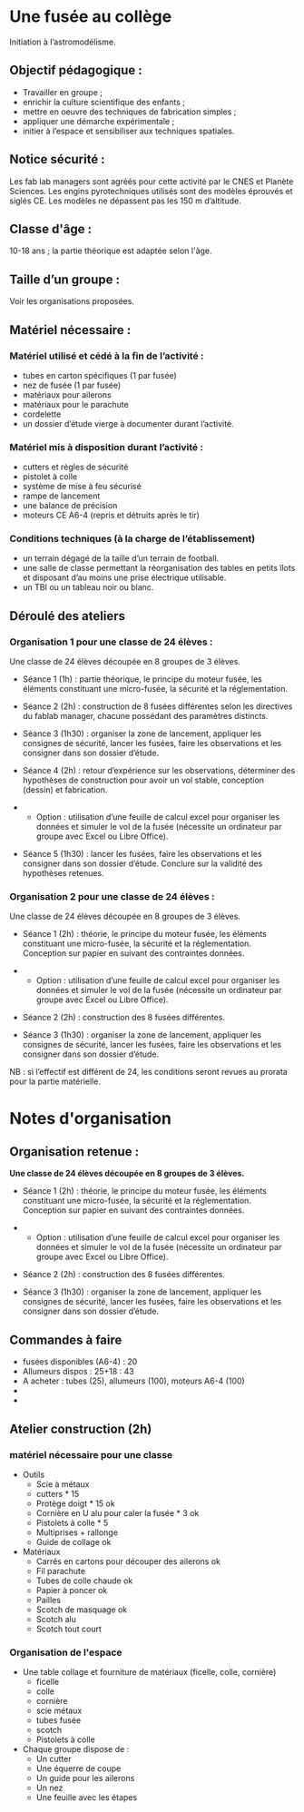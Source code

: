 ﻿# Une fusée au collège

Initiation à l’astromodélisme.

## Objectif pédagogique :

- Travailler en groupe ;
- enrichir la culture scientifique des enfants ;
- mettre en oeuvre des techniques de fabrication simples ;
- appliquer une démarche expérimentale ;
- initier à l’espace et sensibiliser aux techniques spatiales. 

## Notice sécurité :

Les fab lab managers sont agréés pour cette activité par le CNES et Planète Sciences. Les engins pyrotechniques utilisés sont des modèles éprouvés et siglés CE. Les modèles ne dépassent pas les 150 m d’altitude.

## Classe d'âge :

10-18 ans ; la partie théorique est adaptée selon l'âge. 

## Taille d’un groupe : 

Voir les organisations proposées.

## Matériel nécessaire :

### Matériel utilisé et cédé à la fin de l’activité :

- tubes en carton spécifiques (1 par fusée)
- nez de fusée (1 par fusée)
- matériaux pour ailerons
- matériaux pour le parachute
- cordelette
- un dossier d’étude vierge à documenter durant l’activité.

### Matériel mis à disposition durant l’activité :

- cutters et règles de sécurité
- pistolet à colle
- système de mise à feu sécurisé
- rampe de lancement
- une balance de précision
- moteurs CE A6-4 (repris et détruits après le tir)

### Conditions techniques (à la charge de l’établissement)

- un terrain dégagé de la taille d’un terrain de football.
- une salle de classe permettant la réorganisation des tables en petits îlots et disposant d’au moins une prise électrique utilisable.
- un TBI ou un tableau noir ou blanc.

## Déroulé des ateliers

### Organisation 1 pour une classe de 24 élèves :

Une classe de 24 élèves découpée en 8 groupes de 3 élèves.

- Séance 1 (1h) : partie théorique, le principe du moteur fusée, les éléments constituant une micro-fusée, la sécurité et la réglementation.

- Séance 2 (2h) : construction de 8 fusées différentes selon les directives du fablab manager, chacune possédant des paramètres distincts.

- Séance 3 (1h30) : organiser la zone de lancement, appliquer les consignes de sécurité, lancer les fusées, faire les observations et les consigner dans son dossier d’étude.

- Séance 4 (2h) : retour d’expérience sur les observations, déterminer des hypothèses de construction pour avoir un vol stable, conception (dessin) et fabrication.

- - Option : utilisation d’une feuille de calcul excel pour organiser les données et simuler le vol de la fusée (nécessite un ordinateur par groupe avec Excel ou Libre Office).

- Séance 5 (1h30) : lancer les fusées, faire les observations et les consigner dans son dossier d’étude. Conclure sur la validité des hypothèses retenues.

### Organisation 2 pour une classe de 24 élèves :

Une classe de 24 élèves découpée en 8 groupes de 3 élèves.

- Séance 1 (2h) : théorie, le principe du moteur fusée, les éléments constituant une micro-fusée, la sécurité et la réglementation. Conception sur papier en suivant des contraintes données.

- - Option : utilisation d’une feuille de calcul excel pour organiser les données et simuler le vol de la fusée (nécessite un ordinateur par groupe avec Excel ou Libre Office).

- Séance 2 (2h) : construction des 8 fusées différentes.

- Séance 3 (1h30) : organiser la zone de lancement, appliquer les consignes de sécurité, lancer les fusées, faire les observations et les consigner dans son dossier d’étude.

NB : si l’effectif est différent de 24, les conditions seront revues au prorata pour la partie matérielle.

# Notes d'organisation

## Organisation retenue :

**Une classe de 24 élèves découpée en 8 groupes de 3 élèves.**

- Séance 1 (2h) : théorie, le principe du moteur fusée, les éléments constituant une micro-fusée, la sécurité et la réglementation. Conception sur papier en suivant des contraintes données.

- - Option : utilisation d’une feuille de calcul excel pour organiser les données et simuler le vol de la fusée (nécessite un ordinateur par groupe avec Excel ou Libre Office).

- Séance 2 (2h) : construction des 8 fusées différentes.

- Séance 3 (1h30) : organiser la zone de lancement, appliquer les consignes de sécurité, lancer les fusées, faire les observations et les consigner dans son dossier d’étude.

## Commandes à faire

* fusées disponibles (A6-4) : 20
* Allumeurs dispos : 25+18 : 43
* A acheter : tubes (25), allumeurs (100), moteurs A6-4 (100)
* 
* 



## Atelier construction (2h)

### matériel nécessaire pour une classe

* Outils
  * Scie à métaux
  * cutters * 15
  * Protège doigt * 15 ok
  * Cornière en U alu pour caler la fusée * 3 ok
  * Pistolets à colle * 5
  * Multiprises + rallonge
  * Guide de collage ok
* Matériaux
  * Carrés en cartons pour découper des ailerons ok
  * Fil parachute
  * Tubes de colle chaude ok
  * Papier à poncer ok
  * Pailles
  * Scotch de masquage ok
  * Scotch alu
  * Scotch tout court

### Organisation de l'espace

* Une table collage et fourniture de matériaux (ficelle, colle, cornière)
  * ficelle
  * colle
  * cornière
  * scie métaux
  * tubes fusée
  * scotch
  * Pistolets à colle
* Chaque groupe dispose de :
  * Un cutter
  * Une équerre de coupe
  * Un guide pour les ailerons
  * Un nez
  * Une feuille avec les étapes



